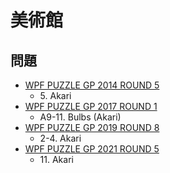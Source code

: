 # 美術館

## 問題
- [WPF PUZZLE GP 2014 ROUND 5](../questions/wpfpgp2014-5.md)
	- 5\. Akari
- [WPF PUZZLE GP 2017 ROUND 1](../questions/wpfpgp2017-1.md)
	- A9-11. Bulbs (Akari)
- [WPF PUZZLE GP 2019 ROUND 8](../questions/wpfpgp2019-8.md)
	- 2-4. Akari
- [WPF PUZZLE GP 2021 ROUND 5](../questions/wpfpgp2021-5.md)
	- 11\. Akari
